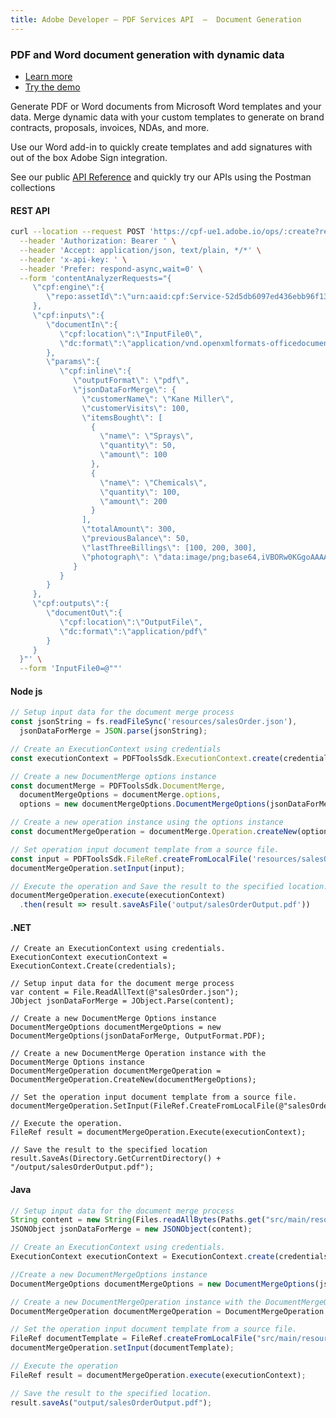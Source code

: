 ```yaml
---
title: Adobe Developer — PDF Services API  —  Document Generation
---
```



<TextBlock slots="heading, buttons, text, text1, text2" theme="dark" hasCodeBlock className="bgBlue link  button-screen" primaryOutline/>

### PDF and Word document generation with dynamic data

- [Learn more](/src/pages/apis/doc-generation.md)
- [Try the demo](https://adobe.com/go/dcdocgen_api_demo)



Generate PDF or Word documents from Microsoft Word templates and your data. Merge dynamic data with your custom templates to generate on brand contracts, proposals, invoices, NDAs, and more.

Use our Word add-in to quickly create templates and add signatures with out of the box Adobe Sign integration.

See our public  [API Reference](https://www.adobe.com/go/dcsdk_APIdocs#post-createPDF) and quickly try our APIs using the Postman collections

<CodeBlock slots="heading, code" repeat="4" languages="curl, js,.net,java" />

#### REST API

```bash
curl --location --request POST 'https://cpf-ue1.adobe.io/ops/:create?respondWith=%7B%22reltype%22%3A%20%22http%3A%2F%2Fns.adobe.com%2Frel%2Fprimary%22%7D' \
  --header 'Authorization: Bearer ' \
  --header 'Accept: application/json, text/plain, */*' \
  --header 'x-api-key: ' \
  --header 'Prefer: respond-async,wait=0' \
  --form 'contentAnalyzerRequests="{
     \"cpf:engine\":{
        \"repo:assetId\":\"urn:aaid:cpf:Service-52d5db6097ed436ebb96f13a4c7bf8fb\"
     },
     \"cpf:inputs\":{
        \"documentIn\":{
           \"cpf:location\":\"InputFile0\",
           \"dc:format\":\"application/vnd.openxmlformats-officedocument.wordprocessingml.document\"
        },
        \"params\":{
           \"cpf:inline\":{
              \"outputFormat\": \"pdf\",
              \"jsonDataForMerge\": {
                \"customerName\": \"Kane Miller\",
                \"customerVisits\": 100,
                \"itemsBought\": [
                  {
                    \"name\": \"Sprays\",
                    \"quantity\": 50,
                    \"amount\": 100
                  },
                  {
                    \"name\": \"Chemicals\",
                    \"quantity\": 100,
                    \"amount\": 200
                  }
                ],
                \"totalAmount\": 300,
                \"previousBalance\": 50,
                \"lastThreeBillings\": [100, 200, 300],
                \"photograph\": \"data:image/png;base64,iVBORw0KGgoAAAANSUhEUgAAAAEAAAABCAQAAAC1HAwCAAAAC0lEQVR42mP88h8AAu0B9XNPCQQAAAAASUVORK5CYII=\"
              }
           }
        }
     },
     \"cpf:outputs\":{
        \"documentOut\":{
           \"cpf:location\":\"OutputFile\",
           \"dc:format\":\"application/pdf\"
        }
     }
  }"' \
  --form 'InputFile0=@""'
```

#### Node js

```js
// Setup input data for the document merge process
const jsonString = fs.readFileSync('resources/salesOrder.json'),
  jsonDataForMerge = JSON.parse(jsonString);

// Create an ExecutionContext using credentials
const executionContext = PDFToolsSdk.ExecutionContext.create(credentials);

// Create a new DocumentMerge options instance
const documentMerge = PDFToolsSdk.DocumentMerge,
  documentMergeOptions = documentMerge.options,
  options = new documentMergeOptions.DocumentMergeOptions(jsonDataForMerge, documentMergeOptions.OutputFormat.PDF);

// Create a new operation instance using the options instance
const documentMergeOperation = documentMerge.Operation.createNew(options)

// Set operation input document template from a source file.
const input = PDFToolsSdk.FileRef.createFromLocalFile('resources/salesOrderTemplate.docx');
documentMergeOperation.setInput(input);

// Execute the operation and Save the result to the specified location.
documentMergeOperation.execute(executionContext)
  .then(result => result.saveAsFile('output/salesOrderOutput.pdf'))
```

#### .NET

```clike
// Create an ExecutionContext using credentials.
ExecutionContext executionContext = ExecutionContext.Create(credentials);

// Setup input data for the document merge process
var content = File.ReadAllText(@"salesOrder.json");
JObject jsonDataForMerge = JObject.Parse(content);

// Create a new DocumentMerge Options instance
DocumentMergeOptions documentMergeOptions = new DocumentMergeOptions(jsonDataForMerge, OutputFormat.PDF);

// Create a new DocumentMerge Operation instance with the DocumentMerge Options instance
DocumentMergeOperation documentMergeOperation = DocumentMergeOperation.CreateNew(documentMergeOptions);

// Set the operation input document template from a source file.
documentMergeOperation.SetInput(FileRef.CreateFromLocalFile(@"salesOrderTemplate.docx"));

// Execute the operation.
FileRef result = documentMergeOperation.Execute(executionContext);

// Save the result to the specified location
result.SaveAs(Directory.GetCurrentDirectory() + "/output/salesOrderOutput.pdf");
```

#### Java

```javascript
// Setup input data for the document merge process
String content = new String(Files.readAllBytes(Paths.get("src/main/resources/salesOrder.json")));
JSONObject jsonDataForMerge = new JSONObject(content);

// Create an ExecutionContext using credentials.
ExecutionContext executionContext = ExecutionContext.create(credentials);

//Create a new DocumentMergeOptions instance
DocumentMergeOptions documentMergeOptions = new DocumentMergeOptions(jsonDataForMerge, OutputFormat.PDF);

// Create a new DocumentMergeOperation instance with the DocumentMergeOptions instance
DocumentMergeOperation documentMergeOperation = DocumentMergeOperation.createNew(documentMergeOptions);

// Set the operation input document template from a source file.
FileRef documentTemplate = FileRef.createFromLocalFile("src/main/resources/salesOrderTemplate.docx");
documentMergeOperation.setInput(documentTemplate);

// Execute the operation
FileRef result = documentMergeOperation.execute(executionContext);

// Save the result to the specified location.
result.saveAs("output/salesOrderOutput.pdf");

```